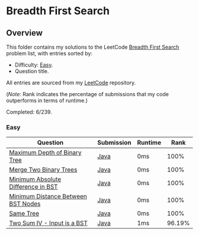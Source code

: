 # Breadth First Search

## Overview
This folder contains my solutions to the LeetCode [Breadth First Search](https://leetcode.com/problem-list/breadth-first-search/) problem list,
with entries sorted by:
- Difficulty: [Easy](#easy).
- Question title.

All entries are sourced from my [LeetCode](https://github.com/shumarb/leetcode) repository.

(*Note*: Rank indicates the percentage of submissions that my code outperforms in terms of runtime.)

Completed: 6/239.

### Easy
| Question                                                                                                            | Submission                                                                                                   | Runtime | Rank   |
|---------------------------------------------------------------------------------------------------------------------|--------------------------------------------------------------------------------------------------------------|---------|--------|
| [Maximum Depth of Binary Tree](https://leetcode.com/problems/maximum-depth-of-binary-tree/description/)             | [Java](https://github.com/shumarb/leetcode/blob/main/submissions/java/MaximumDepthOfBinaryTree.java)         | 0ms     | 100%   |
| [Merge Two Binary Trees](https://leetcode.com/problems/merge-two-binary-trees/description/)                         | [Java](https://github.com/shumarb/leetcode/blob/main/submissions/java/MergeTwoBinaryTrees.java)              | 0ms     | 100%   |
| [Minimum Absolute Difference in BST](https://leetcode.com/problems/minimum-absolute-difference-in-bst/description/) | [Java](https://github.com/shumarb/leetcode/blob/main/submissions/java/MinimumAbsoluteDifferenceInBST.java)   | 0ms     | 100%   |
| [Minimum Distance Between BST Nodes](https://leetcode.com/problems/minimum-distance-between-bst-nodes/description/) | [Java](https://github.com/shumarb/leetcode/blob/main/submissions/java/MinimumDifferenceBetweenBSTNodes.java) | 0ms     | 100%   |
| [Same Tree](https://leetcode.com/problems/same-tree/description/)                                                   | [Java](https://github.com/shumarb/leetcode/blob/main/submissions/java/SameTree.java)                         | 0ms     | 100%   |
| [Two Sum IV - Input is a BST](https://leetcode.com/problems/two-sum-iv-input-is-a-bst/description/)                 | [Java](https://github.com/shumarb/leetcode/blob/main/submissions/java/TwoSumFourInputIsABST.java)            | 1ms     | 96.19% |
